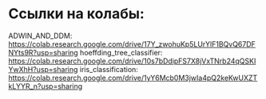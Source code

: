 # Ссылки на колабы:
ADWIN_AND_DDM: https://colab.research.google.com/drive/17Y_zwohuKp5LUrYlF1BQvQ67DFNYts9R?usp=sharing
hoeffding_tree_classifier: https://colab.research.google.com/drive/10s7bDdipFS7X8jVxTNrb24qQSKIYwXhH?usp=sharing
iris_classification: https://colab.research.google.com/drive/1yY6Mcb0M3jwIa4pQ2keKwUXZTkLYYR_n?usp=sharing
